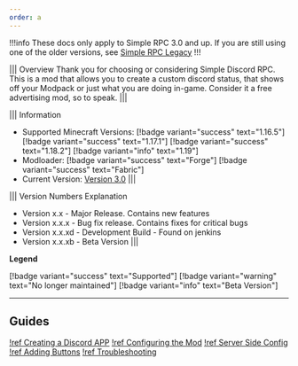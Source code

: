 ```yaml
---
order: a
---
```


!!!info
These docs only apply to Simple RPC 3.0 and up. If you are still using one of the older versions, see [Simple RPC Legacy](/simple-rpc-legacy/introduction)
!!!

||| Overview
Thank you for choosing or considering Simple Discord RPC. This is a mod that allows you to create a custom discord status, that shows off your Modpack or just what you are doing in-game. Consider it a free advertising mod, so to speak.
|||

||| Information
- Supported Minecraft Versions:  [!badge variant="success" text="1.16.5"] [!badge variant="success" text="1.17.1"] [!badge variant="success" text="1.18.2"] [!badge variant="info" text="1.19"]
- Modloader: [!badge variant="success" text="Forge"] [!badge variant="success" text="Fabric"]
- Current Version: [Version 3.0](https://www.curseforge.com/minecraft/mc-mods/simple-discord-rpc)
  |||

||| Version Numbers Explanation
- Version x.x - Major Release. Contains new features
- Version x.x.x - Bug fix release. Contains fixes for critical bugs
- Version x.x.xd - Development Build - Found on jenkins
- Version x.x.xb - Beta Version
  |||

**Legend**

[!badge variant="success" text="Supported"] [!badge variant="warning" text="No longer maintained"] [!badge variant="info" text="Beta Version"]

---

## Guides

[!ref Creating a Discord APP](/simple-rpc/custom-app/)
[!ref Configuring the Mod](/simple-rpc/client-config/)
[!ref Server Side Config](/simple-rpc/server-config/)
[!ref Adding Buttons](/simple-rpc/custom-buttons/)
[!ref Troubleshooting](/simple-rpc/troubleshooting/)
